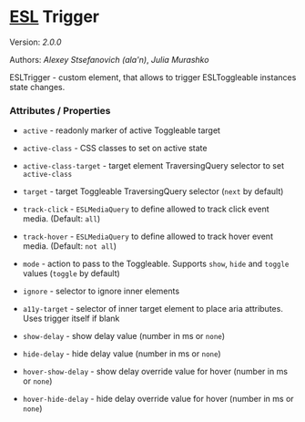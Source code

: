 # [ESL](../../../) Trigger

Version: *2.0.0*

Authors: *Alexey Stsefanovich (ala'n)*, *Julia Murashko*

<a name="intro"></a>

ESLTrigger - custom element, that allows to trigger ESLToggleable instances state changes.

### Attributes / Properties

- `active` - readonly marker of active Toggleable target

- `active-class` - CSS classes to set on active state

- `active-class-target` - target element TraversingQuery selector to set `active-class`

- `target` - target Toggleable TraversingQuery selector (`next` by default)

- `track-click` - `ESLMediaQuery` to define allowed to track click event media. (Default: `all`)
  
- `track-hover` - `ESLMediaQuery` to define allowed to track hover event media. (Default: `not all`)

- `mode` - action to pass to the Toggleable. Supports `show`, `hide` and `toggle` values (`toggle` by default)

- `ignore` - selector to ignore inner elements

- `a11y-target` - selector of inner target element to place aria attributes. Uses trigger itself if blank

- `show-delay` - show delay value (number in ms or `none`)

- `hide-delay` - hide delay value (number in ms or `none`)

- `hover-show-delay` - show delay override value for hover (number in ms or `none`)

- `hover-hide-delay` - hide delay override value for hover (number in ms or `none`)

